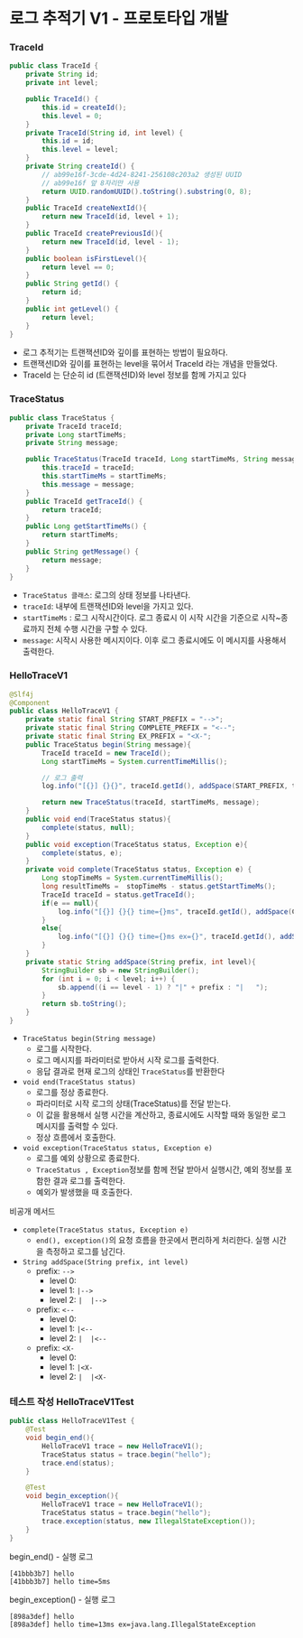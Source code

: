 # 로그 추적기 V1 - 프로토타입 개발

### TraceId

```java
public class TraceId {
    private String id;
    private int level;

    public TraceId() {
        this.id = createId();
        this.level = 0;
    }
    private TraceId(String id, int level) {
        this.id = id;
        this.level = level;
    }
    private String createId() {
        // ab99e16f-3cde-4d24-8241-256108c203a2 생성된 UUID
        // ab99e16f 앞 8자리만 사용
        return UUID.randomUUID().toString().substring(0, 8);
    }
    public TraceId createNextId(){
        return new TraceId(id, level + 1);
    }
    public TraceId createPreviousId(){
        return new TraceId(id, level - 1);
    }
    public boolean isFirstLevel(){
        return level == 0;
    }
    public String getId() {
        return id;
    }
    public int getLevel() {
        return level;
    }
}
```
- 로그 추적기는 트랜잭션ID와 깊이를 표현하는 방법이 필요하다. 
- 트랜잭션ID와 깊이를 표현하는 level을 묶어서 TraceId 라는 개념을 만들었다.
- TraceId 는 단순히 id (트랜잭션ID)와 level 정보를 함께 가지고 있다

### TraceStatus

```java
public class TraceStatus {
    private TraceId traceId;
    private Long startTimeMs;
    private String message;

    public TraceStatus(TraceId traceId, Long startTimeMs, String message) {
        this.traceId = traceId;
        this.startTimeMs = startTimeMs;
        this.message = message;
    }
    public TraceId getTraceId() {
        return traceId;
    }
    public Long getStartTimeMs() {
        return startTimeMs;
    }
    public String getMessage() {
        return message;
    }
}
```
- ``TraceStatus 클래스``: 로그의 상태 정보를 나타낸다.
- ``traceId``: 내부에 트랜잭션ID와 level을 가지고 있다.
- ``startTimeMs`` : 로그 시작시간이다. 로그 종료시 이 시작 시간을 기준으로 시작~종료까지 전체 수행 시간을 구할 수 있다.
- ``message``: 시작시 사용한 메시지이다. 이후 로그 종료시에도 이 메시지를 사용해서 출력한다.

### HelloTraceV1

```java
@Slf4j
@Component
public class HelloTraceV1 {
    private static final String START_PREFIX = "-->";
    private static final String COMPLETE_PREFIX = "<--";
    private static final String EX_PREFIX = "<X-";
    public TraceStatus begin(String message){
        TraceId traceId = new TraceId();
        Long startTimeMs = System.currentTimeMillis();

        // 로그 출력
        log.info("[{}] {}{}", traceId.getId(), addSpace(START_PREFIX, traceId.getLevel()), message);

        return new TraceStatus(traceId, startTimeMs, message);
    }
    public void end(TraceStatus status){
        complete(status, null);
    }
    public void exception(TraceStatus status, Exception e){
        complete(status, e);
    }
    private void complete(TraceStatus status, Exception e) {
        Long stopTimeMs = System.currentTimeMillis();
        long resultTimeMs =  stopTimeMs - status.getStartTimeMs();
        TraceId traceId = status.getTraceId();
        if(e == null){
            log.info("[{}] {}{} time={}ms", traceId.getId(), addSpace(COMPLETE_PREFIX, traceId.getLevel()), status.getMessage(), resultTimeMs);
        }
        else{
            log.info("[{}] {}{} time={}ms ex={}", traceId.getId(), addSpace(EX_PREFIX, traceId.getLevel()), status.getMessage(), resultTimeMs, e.toString());
        }
    }
    private static String addSpace(String prefix, int level){
        StringBuilder sb = new StringBuilder();
        for (int i = 0; i < level; i++) {
            sb.append((i == level - 1) ? "|" + prefix : "|   ");
        }
        return sb.toString();
    }
}
```

- ``TraceStatus begin(String message)``
  - 로그를 시작한다.
  - 로그 메시지를 파라미터로 받아서 시작 로그를 출력한다.
  - 응답 결과로 현재 로그의 상태인 ``TraceStatus``를 반환한다
- ``void end(TraceStatus status)``
  - 로그를 정상 종료한다.
  - 파라미터로 시작 로그의 상태(TraceStatus)를 전달 받는다.
  - 이 값을 활용해서 실행 시간을 계산하고, 종료시에도 시작할 때와 동일한 로그 메시지를 출력할 수 있다.
  - 정상 흐름에서 호출한다.
- ``void exception(TraceStatus status, Exception e)``
  - 로그를 예외 상황으로 종료한다.
  - ``TraceStatus , Exception``정보를 함께 전달 받아서 실행시간, 예외 정보를 포함한 결과 로그를 출력한다.
  - 예외가 발생했을 때 호출한다.

비공개 메서드
- ``complete(TraceStatus status, Exception e)``
  - ``end(), exception()``의 요청 흐름을 한곳에서 편리하게 처리한다. 실행 시간을 측정하고 로그를 남긴다.
- ``String addSpace(String prefix, int level)``
  - prefix: ```-->```
    - level 0: 
    - level 1: ```|-->```
    - level 2: ```|  |-->```
  - prefix: ```<--```
    - level 0: 
    - level 1: ```|<--```
    - level 2: ```|  |<--```
  - prefix: ```<X-```
    - level 0: 
    - level 1: ```|<X-```
    - level 2: ```|  |<X-```

### 테스트 작성  HelloTraceV1Test

```java
public class HelloTraceV1Test {
    @Test
    void begin_end(){
        HelloTraceV1 trace = new HelloTraceV1();
        TraceStatus status = trace.begin("hello");
        trace.end(status);
    }

    @Test
    void begin_exception(){
        HelloTraceV1 trace = new HelloTraceV1();
        TraceStatus status = trace.begin("hello");
        trace.exception(status, new IllegalStateException());
    }
}
```

begin_end() - 실행 로그
```text
[41bbb3b7] hello
[41bbb3b7] hello time=5ms
```

begin_exception() - 실행 로그
```text
[898a3def] hello
[898a3def] hello time=13ms ex=java.lang.IllegalStateException
```
